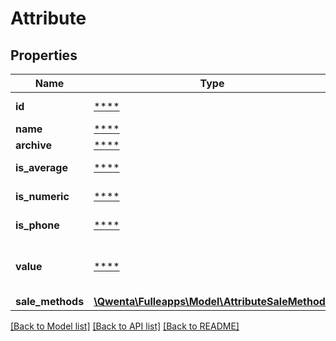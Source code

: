 # Attribute

## Properties
Name | Type | Description | Notes
------------ | ------------- | ------------- | -------------
**id** | [****](.md) | Identifiant de l&#x27;attribut | [optional] 
**name** | [****](.md) | Nom de l&#x27;attribut | [optional] 
**archive** | [****](.md) | Niveau d&#x27;archivage | [optional] 
**is_average** | [****](.md) | Information cumulable | [optional] 
**is_numeric** | [****](.md) | Information numérique | [optional] 
**is_phone** | [****](.md) | Information téléphone | [optional] 
**value** | [****](.md) | Valeur de l&#x27;attribut (uniquement géré en création/modification de tickets) | [optional] 
**sale_methods** | [**\Qwenta\Fulleapps\Model\AttributeSaleMethods**](AttributeSaleMethods.md) |  | [optional] 

[[Back to Model list]](../../README.md#documentation-for-models) [[Back to API list]](../../README.md#documentation-for-api-endpoints) [[Back to README]](../../README.md)

